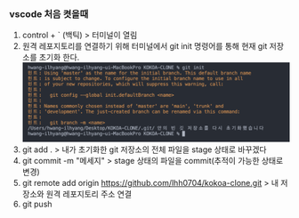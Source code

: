 ### vscode 처음 켯을때 
1. control + ` (백틱) > 터미널이 열림
2. 원격 레포지토리를 연결하기 위해 터미널에서 git init 명령어를 통해 현재 git 저장소를 초기화 한다.
![img](./asset/01.png)
3. git add . > 내가 초기화한 git 저장소의 전체 파일을 stage 상태로 바꾸겠다
4. git commit -m "메세지" > stage 상태의 파일을 commit(추적이 가능한 상태로 변경)
5. git remote add origin https://github.com/lhh0704/kokoa-clone.git > 내 저장소와 원격 레포지토리 주소 연결
6. git push

